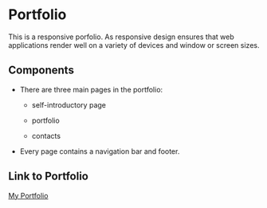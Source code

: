 # Portfolio

This is a responsive porfolio. As responsive design ensures that web applications render well on a variety of devices and window or screen sizes.  


## Components

* There are three main pages in the portfolio:

   * self-introductory page 

   * portfolio

   * contacts

* Every page contains a navigation bar and footer.


## Link to Portfolio

[My Portfolio](https://zhuxiaoyu1019.github.io/portfolio/)
